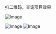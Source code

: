 扫二维码，查询项目效果

![Image](https://github.com/user-attachments/assets/d5ae792f-88a5-46f3-9c7c-606d67e0b575)

![Image](https://github.com/user-attachments/assets/4a5f6cb7-125c-412a-9b26-fcda50d83ee4)
![Image](https://github.com/user-attachments/assets/d99bb7f6-dd6e-4270-a52e-0453119e5462)
